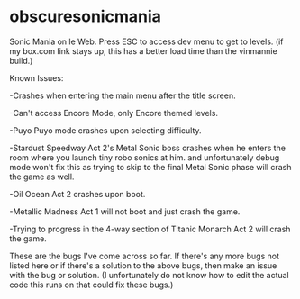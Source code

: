 # obscuresonicmania
Sonic Mania on le Web. Press ESC to access dev menu to get to levels. (if my box.com link stays up, this has a better load time than the vinmannie build.)

Known Issues:

 -Crashes when entering the main menu after the title screen.

 -Can't access Encore Mode, only Encore themed levels.

 -Puyo Puyo mode crashes upon selecting difficulty.

 -Stardust Speedway Act 2's Metal Sonic boss crashes when he enters the room where you launch tiny robo sonics at him. and unfortunately debug mode won't fix this as trying to skip to the final Metal Sonic phase will crash the game as well.

 -Oil Ocean Act 2 crashes upon boot.

 -Metallic Madness Act 1 will not boot and just crash the game.

 -Trying to progress in the 4-way section of Titanic Monarch Act 2 will crash the game.

These are the bugs I've come across so far. If there's any more bugs not listed here or if there's a solution to the above bugs, then make an issue with the bug or solution. (I unfortunately do not know how to edit the actual code this runs on that could fix these bugs.)
